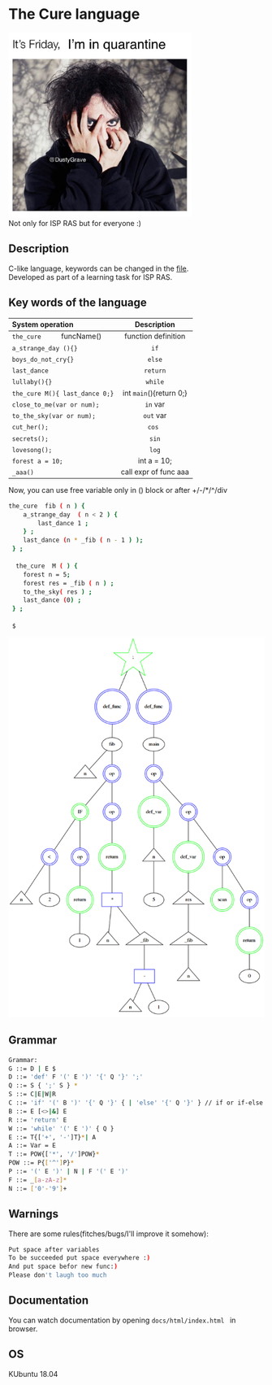 # The Cure language
![Screenshot](friday.png)\
Not only for ISP RAS but for everyone :)


## Description
C-like language, keywords can be changed in the [file](/frontend/language.h).\
Developed as part of a learning task for ISP RAS.
## Key words of the language
| System operation                |      Description        |
|:----------------------|:---------------------:|
|`the_cure     ` funcName()| function definition   |
|`a_strange_day (){} `| `if`    |
|`boys_do_not_cry{}  `| `else`|
|`last_dance`| `return`      |
|`lullaby(){}  `| `while`   |
|`the_cure M(){ last_dance 0;}`| int `main`(){return 0;}             |
|`close_to_me(var or num);`| `in` var      |
|`to_the_sky(var or num);`| `out` var      |
|`cut_her();`| `cos `    |
|`secrets();`| `sin`      |
|`lovesong();`| `log`      |
|`forest a = 10;`| int a = 10;     |
|`_aaa()`| call expr of func aaa     |

Now, you can use free variable only in () block or after +/-/*/^/div 

```bash
the_cure  fib ( n ) {
    a_strange_day  ( n < 2 ) {
        last_dance 1 ;
    } ;
    last_dance (n * _fib ( n - 1 ) );
 } ;

  the_cure  M ( ) {
    forest n = 5;
    forest res = _fib ( n ) ;
    to_the_sky( res ) ;
    last_dance (0) ;
 } ;

 $
```
![Screenshot](gr1.png)
## Grammar
```bash
Grammar:
G ::= D | E $
D ::= 'def' F '(' E ')' '{' Q '}' ';'
Q ::= S { ';' S } *
S ::= C|E|W|R
C ::= 'if' '(' B ')' '{' Q '}' { | 'else' '{' Q '}' } // if or if-else
B ::= E [<>|&] E
R ::= 'return' E
W ::= 'while' '(' E ')' { Q }
E ::= T{['+', '-']T}*| A
A ::= Var = E
T ::= POW{['*', '/']POW}*
POW ::= P{['^']P}*
P ::= '(' E ')' | N | F '(' E ')'
F ::= _[a-zA-z]*
N ::= ['0'-'9']+
```
## Warnings
There are some rules(fitches/bugs/I'll improve it somehow):
```bash
Put space after variables
To be succeeded put space everywhere :)
And put space befor new func:)
Please don't laugh too much
```
## Documentation
You can watch documentation by opening
```docs/html/index.html ``` in browser.

## OS
 KUbuntu 18.04